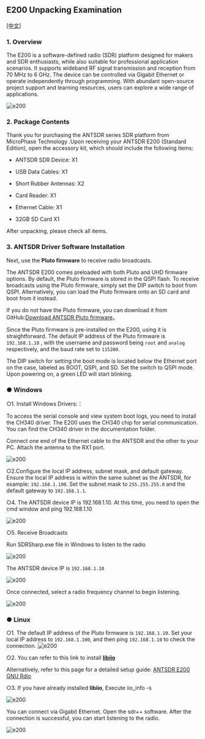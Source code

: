 ## E200 Unpacking Examination

[[中文]](../../../cn/device_and_usage_manual/ANTSDR_E_Series_Module/ANTSDR_E200_Reference_Manual/AntsdrE200_Unpacking_examination_cn.html)

### 1. Overview

The E200 is a software-defined radio (SDR) platform designed for makers and SDR enthusiasts, while also suitable for professional application scenarios. It supports wideband RF signal transmission and reception from 70 MHz to 6 GHz. The device can be controlled via Gigabit Ethernet or operate independently through programming. With abundant open-source project support and learning resources, users can explore a wide range of applications.

![e200](./ANTSDR_E200_Reference_Manual.assets/e200.png)

### 2. Package Contents

Thank you for purchasing the ANTSDR series SDR platform from MicroPhase Technology .Upon receiving your ANTSDR E200 (Standard Edition), open the accessory kit, which should include the following items:

- ANTSDR SDR Device: X1

- USB Data Cables: X1 

- Short Rubber Antennas: X2

- Card Reader: X1

- Ethernet Cable: X1

- 32GB SD Card X1

After unpacking, please check all items.

### 3. ANTSDR Driver Software Installation

Next, use the **Pluto firmware** to receive radio broadcasts.

The ANTSDR E200 comes preloaded with both Pluto and UHD firmware options. By default, the Pluto firmware is stored in the QSPI flash. To receive broadcasts using the Pluto firmware, simply set the DIP switch to boot from QSPI. Alternatively, you can load the Pluto firmware onto an SD card and boot from it instead.

If you do not have the Pluto firmware, you can download it from GitHub:[Download ANTSDR Pluto firmware](https://github.com/MicroPhase/antsdr-fw-patch/releases)。

Since the Pluto firmware is pre-installed on the E200, using it is straightforward. The default IP address of the Pluto firmware is `192.168.1.10` , with the username and password being `root` and `analog` respectively, and the baud rate set to `115200`.

The DIP switch for setting the boot mode is located below the Ethernet port on the case, labeled as BOOT, QSPI, and SD. Set the switch to QSPI mode. Upon powering on, a green LED will start blinking.

### ● Windows

○1. Install Windows Drivers:： 

To access the serial console and view system boot logs, you need to install the CH340 driver. The E200 uses the CH340 chip for serial communication. You can find the CH340 driver in the documentation folder.

Connect one end of the Ethernet cable to the ANTSDR and the other to your PC. Attach the antenna to the RX1 port.

![e200](./ANTSDR_E200_Reference_Manual.assets/E200_connect_.png)

○2.Configure the local IP address, subnet mask, and default gateway. Ensure the local IP address is within the same subnet as the ANTSDR, for example: `192.168.1.100`. Set the subnet mask to `255.255.255.0` and the default gateway to `192.168.1.1`.

○4. The ANTSDR device IP is 192.168.1.10. At this time, you need to open the cmd window and ping 192.168.1.10

![e200](./ANTSDR_E200_Reference_Manual.assets/ping192168110.png)


○5. Receive Broadcasts

Run SDRSharp.exe file in Windows to listen to the radio

![e200](./ANTSDR_E200_Reference_Manual.assets/sdrsharp.png)

The ANTSDR device IP is `192.168.1.10`

![e200](./ANTSDR_E200_Reference_Manual.assets/sdrsharp_connect.png)

Once connected, select a radio frequency channel to begin listening.

![e200](./ANTSDR_E200_Reference_Manual.assets/sdrsharp_fm_plutosdr.png)

### ● Linux 

○1. The default IP address of the Pluto firmware is `192.168.1.10`. Set your local IP address to `192.168.1.100`, and then ping `192.168.1.10` to check the connection.
![e200](./ANTSDR_E200_Reference_Manual.assets/linux_ping192.168.1.10.png)

○2. You can refer to this link to install **[libiio](https://wiki.analog.com/resources/eval/user-guides/ad-fmcdaq2-ebz/software/linux/applications/libiio#:~:text=Libiio%20is%20a%20library%20that%20has%20been%20developed,of%20software%20interfacing%20Linux%20Industrial%20I%2FO%20%28IIO%29%20devices.)**

Alternatively, refer to this page for a detailed setup guide: [ANTSDR E200 GNU Rdio](./AntsdrE200_gnurdio.md)


○3. If you have already installed **libiio**, Execute iio_info -s

![e200](./ANTSDR_E200_Reference_Manual.assets/linux_iio_info_s.png)


You can connect via Gigabit Ethernet.
Open the sdr++ software. 
After the connection is successful, you can start listening to the radio.

![e200](./ANTSDR_E200_Reference_Manual.assets/linux_sdr++.png)
